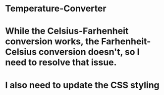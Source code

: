# Temperature-Converter

# While the Celsius-Farhenheit conversion works, the Farhenheit-Celsius conversion doesn't, so I need to resolve that issue.
# I also need to update the CSS styling

